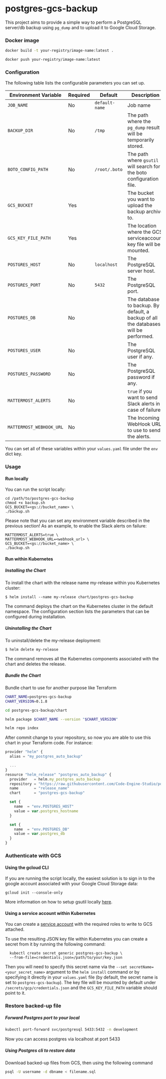 # postgres-gcs-backup

This project aims to provide a simple way to perform a PostgreSQL server/db backup using `pg_dump` and to upload it to Google Cloud Storage.

### Docker image

```sh
docker build -t your-registry/image-name:latest .

docker push your-registry/image-name:latest
```

### Configuration

The following table lists the configurable parameters you can set up.

| Environment Variable     | Required | Default        | Description                                                                          |
| ------------------------ | -------- | -------------- | ------------------------------------------------------------------------------------ |
| `JOB_NAME`               | No       | `default-name` | Job name                                                                             |
| `BACKUP_DIR`             | No       | `/tmp`         | The path where the `pg_dump` result will be temporarily stored.                      |
| `BOTO_CONFIG_PATH`       | No       | `/root/.boto`  | The path where `gsutil` will search for the boto configuration file.                 |
| `GCS_BUCKET`             | Yes      |                | The bucket you want to upload the backup archive to.                                 |
| `GCS_KEY_FILE_PATH`      | Yes      |                | The location where the GCS serviceaccount key file will be mounted.                  |
| `POSTGRES_HOST`          | No       | `localhost`    | The PostgreSQL server host.                                                          |
| `POSTGRES_PORT`          | No       | `5432`         | The PostgreSQL port.                                                                 |
| `POSTGRES_DB`            | No       |                | The database to backup. By default, a backup of all the databases will be performed. |
| `POSTGRES_USER`          | No       |                | The PostgreSQL user if any.                                                          |
| `POSTGRES_PASSWORD`      | No       |                | The PostgreSQL password if any.                                                      |
| `MATTERMOST_ALERTS`      | No       |                | `true` if you want to send Slack alerts in case of failure.                          |
| `MATTERMOST_WEBHOOK_URL` | No       |                | The Incoming WebHook URL to use to send the alerts.                                  |

You can set all of these variables within your `values.yaml` file under the `env` dict key.

### Usage

#### Run locally

You can run the script locally:

    cd /path/to/postgres-gcs-backup
    chmod +x backup.sh
    GCS_BUCKET=<gs://bucket_name> \
    ./backup.sh

Please note that you can set any environment variable described in the previous section! As an example, to enable the Slack alerts on failure:

    MATTERMOST_ALERTS=true \
    MATTERMOST_WEBHOOK_URL=<webhook_url> \
    GCS_BUCKET=<gs://bucket_name> \
    ./backup.sh

#### Run within Kubernetes

##### Installing the Chart

To install the chart with the release name my-release within you Kubernetes cluster:

    $ helm install --name my-release chart/postgres-gcs-backup

The command deploys the chart on the Kubernetes cluster in the default namespace. The configuration section lists the parameters that can be configured during installation.

##### Uninstalling the Chart

To uninstall/delete the my-release deployment:

    $ helm delete my-release

The command removes all the Kubernetes components associated with the chart and deletes the release.

##### Bundle the Chart

Bundle chart to use for another purpose like Terraform

```sh
CHART_NAME=postgres-gcs-backup
CHART_VERSION=0.1.8

cd postgres-gcs-backup/chart

helm package $CHART_NAME --version "$CHART_VERSION"

helm repo index
```

After commit change to your repository, so now you are able to use this chart in your Terraform code. For instance:

```ts
provider "helm" {
  alias = "my_postgres_auto_backup"

  ...
}
resource "helm_release" "postgres_auto_backup" {
  provider   = helm.my_postgres_auto_backup
  repository = "https://raw.githubusercontent.com/Code-Engine-Studio/postgres-gcs-backup/master/chart"
  name       = "release_name"
  chart      = "postgres-gcs-backup"

  set {
    name  = "env.POSTGRES_HOST"
    value = var.postgres_hostname
  }

  set {
    name  = "env.POSTGRES_DB"
    value = var.postgres_db
  }
}
```

### Authenticate with GCS

#### Using the gcloud CLI

If you are running the script locally, the easiest solution is to sign in to the google account associated with your Google Cloud Storage data:

    gcloud init --console-only

More information on how to setup gsutil locally [here](https://cloud.google.com/storage/docs/gsutil_install).

#### Using a service account within Kubernetes

You can create a [service account](https://cloud.google.com/iam/docs/creating-managing-service-accounts) with the required roles to write to GCS attached.

To use the resulting JSON key file within Kubernetes you can create a secret from it by running the following command:

      kubectl create secret generic postgres-gcs-backup \
      --from-file=credentials.json=/path/to/your/key.json

Then you will need to specify this secret name via the `--set secretName=<your_secret_name>` argument to the `helm install` command or by specifying it directly in your `values.yaml` file (by default, the secret name is set to `postgres-gcs-backup`). The key file will be mounted by default under `/secrets/gcp/credentials.json` and the `GCS_KEY_FILE_PATH` variable should point to it.

### Restore backed-up file

##### Forward Postgres port to your local

```sh
kubectl port-forward svc/postgresql 5433:5432 -n development
```

Now you can access postgres via localhost at port 5433

##### Using Postgres cli to restore data

Download backed-up files from GCS, then using the following command

```sh
psql -U username -d dbname < filename.sql
```

